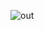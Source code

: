 ![out](https://user-images.githubusercontent.com/99154929/153711816-116d185e-325e-4fed-a305-0fffd044b207.png)
